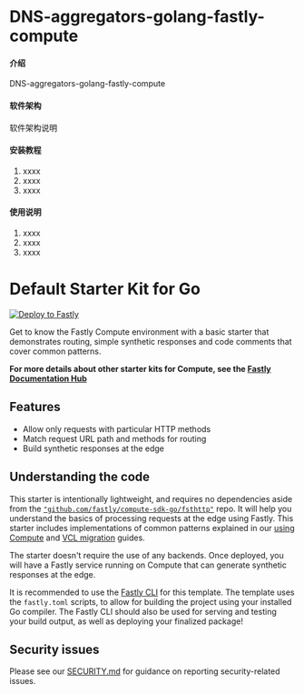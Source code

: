 # DNS-aggregators-golang-fastly-compute

#### 介绍

DNS-aggregators-golang-fastly-compute

#### 软件架构

软件架构说明

#### 安装教程

1. xxxx
2. xxxx
3. xxxx

#### 使用说明

1. xxxx
2. xxxx
3. xxxx

# Default Starter Kit for Go

[![Deploy to Fastly](https://deploy.edgecompute.app/button)](https://deploy.edgecompute.app/deploy)

Get to know the Fastly Compute environment with a basic starter that
demonstrates routing, simple synthetic responses and code comments that cover
common patterns.

**For more details about other starter kits for Compute, see the
[Fastly Documentation Hub](https://www.fastly.com/documentation/solutions/starters)**

## Features

- Allow only requests with particular HTTP methods
- Match request URL path and methods for routing
- Build synthetic responses at the edge

## Understanding the code

This starter is intentionally lightweight, and requires no dependencies aside
from the
[`"github.com/fastly/compute-sdk-go/fsthttp"`](https://github.com/fastly/compute-sdk-go)
repo. It will help you understand the basics of processing requests at the edge
using Fastly. This starter includes implementations of common patterns explained
in our [using Compute](https://www.fastly.com/documentation/guides/compute/go/)
and
[VCL migration](https://www.fastly.com/documentation/guides/compute/migrate/)
guides.

The starter doesn't require the use of any backends. Once deployed, you will
have a Fastly service running on Compute that can generate synthetic responses
at the edge.

It is recommended to use the [Fastly CLI](https://github.com/fastly/cli) for
this template. The template uses the `fastly.toml` scripts, to allow for
building the project using your installed Go compiler. The Fastly CLI should
also be used for serving and testing your build output, as well as deploying
your finalized package!

## Security issues

Please see our [SECURITY.md](SECURITY.md) for guidance on reporting
security-related issues.
